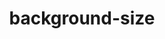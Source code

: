 ---
title: "background-size"
description: ""
category: css
keywords:
last_test_date: "2019-02-28"
test_url: "/tests/css-background.html"
test_results_url: "https://app.emailonacid.com/app/acidtest/oxaaoE6R3ur4T9fAPzVsQ3G2R7p1c9axDm7LLgC3cKw0F/list"
stats: {
	apple-mail: {
		macos: {
			"12.4": "y"
		},
		ios: {
			"12.1": "y"
		}
	},
	gmail: {
		desktop-webmail: {
			"2019-02": "y"
		},
		ios: {
			"2019-02": "a #1",
			"2021-10": "y"
		},
		android: {
			"2019-02": "a #1",
			"2021-10": "y"
		},
        mobile-webmail: {
            "2020-02":"n"
        }
	},
    orange: {
        desktop-webmail: {
            "2019-08":"y",
            "2021-03":"n"
        },
        ios: {
            "2019-08":"y"
        },
        android: {
            "2019-08":"y"
        }
    },
	outlook: {
		windows: {
			"2007": "n #3",
			"2010": "n #3",
			"2013": "n #3",
			"2016": "n #3",
			"2019": "n #3"
		},
		windows-10-mail: {
			"2019-02": "n"
		},
		macos: {
			"2019-02": "y"
		},
		outlook-com: {
			"2019-02": "y"
		},
		ios: {
			"2019-02": "y"
		},
		android: {
			"2019-02": "y"
		}
	},
	yahoo: {
		desktop-webmail: {
			"2019-02": "y #2"
		},
		ios: {
			"2019-02": "y #2"
		},
		android: {
			"2019-02": "y #2"
		}
	},
	aol: {
		desktop-webmail: {
			"2019-02": "y #2"
		},
		ios: {
			"2019-02": "y #2"
		},
		android: {
			"2019-02": "y #2"
		}
	},
	samsung-email: {
		android: {
			"5.0.10.2": "y",
            "6.0.04.6": "y"
		}
	},
    sfr: {
        desktop-webmail: {
            "2019-08":"y"
        },
        ios: {
            "2019-08":"y"
        },
        android: {
            "2019-08":"y"
        }
    },
	thunderbird: {
		macos: {
			"60.5.0": "y"
		}
	},
    protonmail: {
        desktop-webmail: {
            "2020-03":"y"
        },
        ios: {
            "2020-03":"y"
        },
        android: {
            "2020-03":"y"
        }
    },
    hey: {
        desktop-webmail: {
            "2020-06":"y"
        }
    },
    mail-ru: {
        desktop-webmail: {
            "2020-10":"y"
        }
    },
	fastmail: {
		desktop-webmail: {
			"2021-07": "y"
		}
	},
    laposte: {
        desktop-webmail: {
            "2021-08": "y"
        }
    }
}
notes_by_num: {
    "1": "Partial. Not supported with non Gmail accounts. But it can be used in the `background` shorthand property instead.",
    "2": "Partial. Does not support multiple values. The comma between two values is removed.",
    "3": "Background images size can be used in VML with the `size` attribute. See [VML documentation](https://docs.microsoft.com/en-us/windows/win32/vml/size-attribute--fill--vml)."
}
---